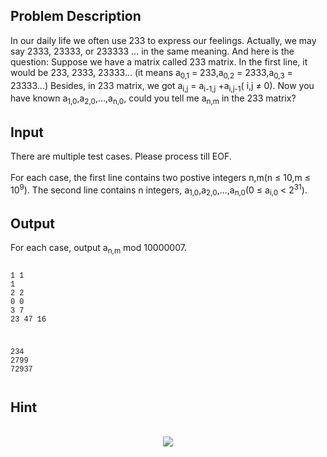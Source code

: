 <h2>Problem Description</h2>   In our daily life we often use 233 to express our feelings. Actually, we may say 2333, 23333, or 233333 ... in the same meaning. And here is the question: Suppose we have a matrix called 233 matrix. In the first line, it would be 233, 2333, 23333... (it means a<sub>0,1</sub> = 233,a<sub>0,2</sub> = 2333,a<sub>0,3</sub> = 23333...) Besides, in 233 matrix, we got a<sub>i,j</sub> = a<sub>i-1,j</sub> +a<sub>i,j-1</sub>( i,j ≠ 0). Now you have known a<sub>1,0</sub>,a<sub>2,0</sub>,...,a<sub>n,0</sub>, could you tell me a<sub>n,m</sub> in the 233 matrix?<h2>Input</h2>   There are multiple test cases. Please process till EOF.<br><br>   For each case, the first line contains two postive integers n,m(n ≤ 10,m ≤ 10<sup>9</sup>). The second line contains n integers, a<sub>1,0</sub>,a<sub>2,0</sub>,...,a<sub>n,0</sub>(0 ≤ a<sub>i,0</sub> &lt; 2<sup>31</sup>).<h2>Output</h2>   For each case, output a<sub>n,m</sub> mod 10000007.
<pre><code class="language-input1"><pre><div style="font-family:Courier New,Courier,monospace;">1 1
1
2 2
0 0
3 7
23 47 16</div></pre></code></pre>

<pre><code class="language-output1"><pre><div style="font-family:Courier New,Courier,monospace;">234
2799
72937</div></pre></code></pre>

<h2>Hint</h2><br><center><img style="max-width:100%;" src="file://Q8k4wDYo.png"></center><br>
